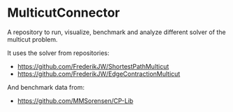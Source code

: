 # MulticutConnector

A repository to run, visualize, benchmark and analyze different solver of the multicut problem.

It uses the solver from repositories: 
- https://github.com/FrederikJW/ShortestPathMulticut
- https://github.com/FrederikJW/EdgeContractionMulticut

And benchmark data from:
- https://github.com/MMSorensen/CP-Lib
